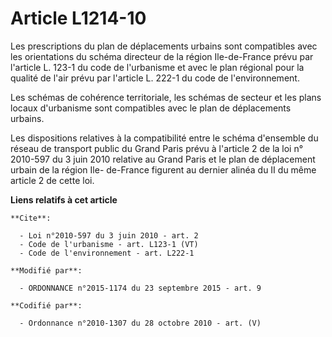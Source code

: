 # Article L1214-10

Les prescriptions du plan de déplacements urbains sont compatibles avec les orientations du schéma directeur de la région
Ile-de-France prévu par l'article L. 123-1 du code de l'urbanisme et avec le plan régional pour la qualité de l'air prévu par
l'article L. 222-1 du code de l'environnement. 

Les schémas de cohérence territoriale, les schémas de secteur et les plans locaux d'urbanisme sont compatibles avec le plan
de déplacements urbains. 

Les dispositions relatives à la compatibilité entre le schéma d'ensemble du réseau de transport public du Grand Paris prévu à
l'article 2 de la loi n° 2010-597 du 3 juin 2010 relative au Grand Paris et le plan de déplacement urbain de la région Ile-
de-France figurent au dernier alinéa du II du même article 2 de cette loi.

**Liens relatifs à cet article**

	**Cite**:

	  - Loi n°2010-597 du 3 juin 2010 - art. 2
	  - Code de l'urbanisme - art. L123-1 (VT)
	  - Code de l'environnement - art. L222-1

	**Modifié par**:

	  - ORDONNANCE n°2015-1174 du 23 septembre 2015 - art. 9

	**Codifié par**:

	  - Ordonnance n°2010-1307 du 28 octobre 2010 - art. (V)
